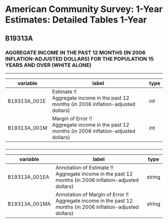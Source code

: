 # American Community Survey: 1-Year Estimates: Detailed Tables 1-Year

## B19313A

### AGGREGATE INCOME IN THE PAST 12 MONTHS (IN 2006 INFLATION-ADJUSTED DOLLARS) FOR THE POPULATION 15 YEARS AND OVER (WHITE ALONE)

___

| variable | label | type |
| ----- | ----- | ----- |
| B19313A_001E | Estimate !!<br>Aggregate income in the past 12 months (in 2006 inflation-adjusted dollars) | int |
| B19313A_001M | Margin of Error !!<br>Aggregate income in the past 12 months (in 2006 inflation-adjusted dollars) | int |
### 

___

| variable | label | type |
| ----- | ----- | ----- |
| B19313A_001EA | Annotation of Estimate !!<br>Aggregate income in the past 12 months (in 2006 inflation-adjusted dollars) | string |
| B19313A_001MA | Annotation of Margin of Error !!<br>Aggregate income in the past 12 months (in 2006 inflation-adjusted dollars) | string |

